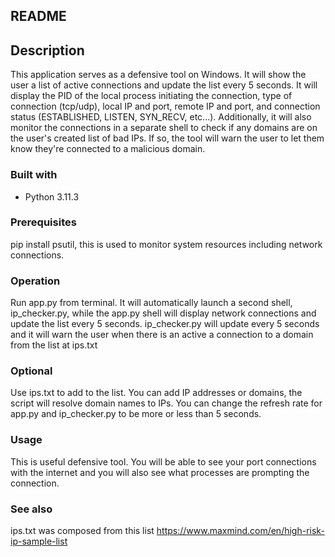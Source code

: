 ## README 


## Description

This application serves as a defensive tool on Windows. It will show the user a list of active connections and update the list every 5 seconds. It will display the PID of the local process initiating the connection, type of connection (tcp/udp), local IP and port, remote IP and port, and connection status (ESTABLISHED, LISTEN, SYN_RECV, etc...). Additionally, it will also monitor the connections in a separate shell to check if any domains are on the user's created list of bad IPs. If so, the tool will warn the user to let them know they're connected to a malicious domain. 

### Built with

- Python 3.11.3 

### Prerequisites

pip install psutil, this is used to monitor system resources including network connections. 

### Operation 

Run app.py from terminal. It will automatically launch a second shell, ip_checker.py, while the app.py shell will display network connections and update the list every 5 seconds. ip_checker.py will update every 5 seconds and it will warn the user when there is an active a connection to a domain from the list at ips.txt 

### Optional 

Use ips.txt to add to the list. You can add IP addresses or domains, the script will resolve domain names to IPs. 
You can change the refresh rate for app.py and ip_checker.py to be more or less than 5 seconds. 

### Usage

This is useful defensive tool. You will be able to see your port connections with the internet and you will also see what processes are prompting the connection. 


### See also

ips.txt was composed from this list https://www.maxmind.com/en/high-risk-ip-sample-list
